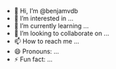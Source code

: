 - 👋 Hi, I’m @benjamvdb
- 👀 I’m interested in ...
- 🌱 I’m currently learning ...
- 💞️ I’m looking to collaborate on ...
- 📫 How to reach me ...
- 😄 Pronouns: ...
- ⚡ Fun fact: ...

<!---
benjamvdb/benjamvdb is a ✨ special ✨ repository because its `README.md` (this file) appears on your GitHub profile.
You can click the Preview link to take a look at your changes.
--->
